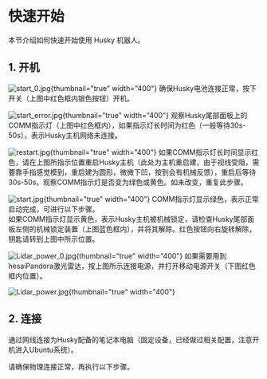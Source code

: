 # 快速开始


本节介绍如何快速开始使用 Husky 机器人。

## 1. 开机

![start_0.jpg](start_0.jpg){thumbnail="true" width="400"}
确保Husky电池连接正常，按下开关（上图中红色框内银色按钮）开机。

![start_error.jpg](start_error.jpg){thumbnail="true" width="400"}
观察Husky尾部面板上的COMM指示灯（上图中红色框内），如果指示灯长时间为红色（一般等待30s-50s），表示Husky主机网络未连接。

![restart.jpg](restart.jpg){thumbnail="true" width="400"}
如果COMM指示灯长时间显示红色，请在上图所指示位置重启Husky主机（此处为主机重启建，由于视线受阻，需要靠手指感觉模到，重启建为圆形，微微下凹，按到会有机械反馈），重启后等待30s-50s，观察COMM指示灯是否变为绿色或黄色。如未改变，重复此步骤。

![start.jpg](start.jpg){thumbnail="true" width="400"}
COMM指示灯显示绿色，表示正常启动完成，可进行以下步骤。 <br/>
如果COMM指示灯显示黄色，表示Husky主机被机械锁定，请检查Husky尾部面板左侧的机械锁定装置（上图蓝色框内），并将其解除。红色按钮向右旋转解除，钥匙请转到上图中所示位置。

![Lidar_power_0.jpg](Lidar_power_0.jpg){thumbnail="true" width="400"}
如果需要用到hesaiPandora激光雷达，按上图所示连接电源，并打开移动电源开关（下图红色框内位置）。

![Lidar_power.jpg](Lidar_power.jpg){thumbnail="true" width="400"}

## 2. 连接

通过网线连接为Husky配备的笔记本电脑（固定设备，已经做过相关配置，注意开机进入Ubuntu系统）。



请确保物理连接正常，再执行以下步骤。

